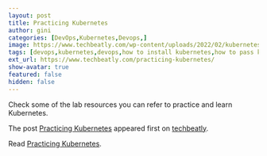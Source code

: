 ```yaml
---
layout: post
title: Practicing Kubernetes
author: gini
categories: [DevOps,Kubernetes,Devops,]
image: https://www.techbeatly.com/wp-content/uploads/2022/02/kubernetes-practicing-1024x576.png
tags: [devops,kubernetes,devops,how to install kubernetes,how to pass kubernetes exam,kuberenetes training,kubernete exam tips,kubernetes,kubernetes cluster,kubernetes lab,kubernetes on virtualbox,]
ext_url: https://www.techbeatly.com/practicing-kubernetes/
show-avatar: true
featured: false
hidden: false
---
```


<p>Check some of the lab resources you can refer to practice and learn Kubernetes.</p>
<p>The post <a href="https://www.techbeatly.com/practicing-kubernetes/" rel="nofollow">Practicing Kubernetes</a> appeared first on <a href="https://www.techbeatly.com" rel="nofollow">techbeatly</a>.</p>

Read [Practicing Kubernetes](https://www.techbeatly.com/practicing-kubernetes/).